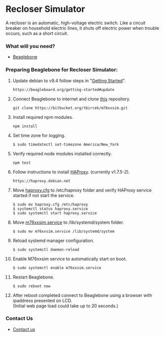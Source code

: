 # Recloser Simulator #

A recloser is an automatic, high-voltage electric switch. Like a circuit breaker on household electric lines, it shuts off electric power when trouble occurs, such as a short circuit.

### What will you need? ###

* [Beaglebone](https://beagleboard.org/black)


### Preparing Beaglebone for Recloser Simulator: ###

1. Update debian to v9.4 follow steps in "[Getting Started](https://beagleboard.org/getting-started#update)".   
    ```
    https://beagleboard.org/getting-started#update
    ```

2. Connect Beaglebone to internet and clone [this](https://bitbucket.org/tbircek/m76xxsim.git) repository.   
    ``` 
    git clone https://bitbucket.org/tbircek/m76xxsim.git
    ```

3. Install required npm modules.   
    ```
    npm install
    ```

4. Set time zone for logging.   
    ```
    $ sudo timedatectl set-timezone America/New_York
    ```

5. Verify required node modules installed correctly.   
    ```
    npm test
    ```

6. Follow instructions to install [HAProxy](https://haproxy.debian.net). (currently v1.7.5-2).   
    ```
    https://haproxy.debian.net
    ```

7. Move [haproxy.cfg](m76xxsim/haproxy.cfg) to /etc/haproxy folder and verify HAProxy service started if not start the service.   
    ```
    $ sudo mv haproxy.cfg /etc/haproxy    
    $ systemctl status haproxy.service    
    $ sudo systemctl start haproxy.service
    ```

8. Move [m76xxsim.service](m76xxsim/m76xxsim.service) to /lib/systemd/system folder.   
    ```
    $ sudo mv m76xxsim.service /lib/systemd/system
    ```
    
9. Reload systemd manager configuration.  
    ```
    $ sudo systemctl daemon-reload
    ```

10. Enable M76xxsim service to automatically start on boot.   
    ```
    $ sudo systemctl enable m76xxsim.service
    ```

11. Restart Beaglebone.   
    ```
    $ sudo reboot now
    ```

12. After reboot completed connect to Beaglebone using a browser with ipaddress presented on LCD.  
(Initial web page load could take up to 20 seconds.)

### Contact Us ###

* [Contact us](http://www.beckwithelectric.com/)